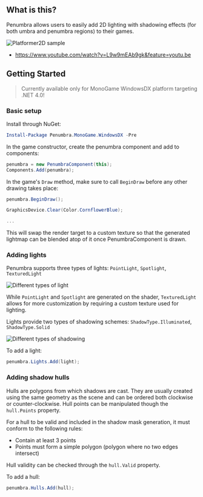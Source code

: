 ## What is this?

Penumbra allows users to easily add 2D lighting with shadowing effects (for both umbra and penumbra regions) to their games.

![Platformer2D sample](https://jvcontent.blob.core.windows.net/images/screen_09.jpg)

- https://www.youtube.com/watch?v=L9w9mEAb9gk&feature=youtu.be

## Getting Started

> Currently available only for MonoGame WindowsDX platform targeting .NET 4.0!

### Basic setup

Install through NuGet:

```powershell
Install-Package Penumbra.MonoGame.WindowsDX -Pre
```

In the game constructor, create the penumbra component and add to components:
```cs
penumbra = new PenumbraComponent(this);
Components.Add(penumbra);
```

In the game's `Draw` method, make sure to call `BeginDraw` before any other drawing takes place:

```cs
penumbra.BeginDraw();

GraphicsDevice.Clear(Color.CornflowerBlue);

...
```

This will swap the render target to a custom texture so that the generated lightmap can be blended atop of it once PenumbraComponent is drawn.

### Adding lights

Penumbra supports three types of lights: `PointLight`, `Spotlight`, `TexturedLight`

![Different types of light](https://jvcontent.blob.core.windows.net/images/light_types.png)

While `PointLight` and `Spotlight` are generated on the shader, `TexturedLight` allows for more customization by requiring a custom texture used for lighting.

Lights provide two types of shadowing schemes: `ShadowType.Illuminated`, `ShadowType.Solid`

![Different types of shadowing](https://jvcontent.blob.core.windows.net/images/shadow_types.png)

To add a light:

```cs
penumbra.Lights.Add(light);
```

### Adding shadow hulls

Hulls are polygons from which shadows are cast. They are usually created using the same geometry as the scene and can be ordered both clockwise or counter-clockwise. Hull points can be manipulated though the `hull.Points` property.

For a hull to be valid and included in the shadow mask generation, it must conform to the following rules:

- Contain at least 3 points
- Points must form a simple polygon (polygon where no two edges intersect)

Hull validity can be checked through the `hull.Valid` property.

To add a hull:

```cs
penumbra.Hulls.Add(hull);
```
